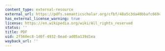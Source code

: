 ```yaml
---
content_type: external-resource
external_url: https://pdfs.semanticscholar.org/cfbf/48a5c3da40bbafc669c752baddf96c7ce90b.pdf
has_external_license_warning: true
license: https://en.wikipedia.org/wiki/All_rights_reserved
status: ''
title: PDF
uid: 2f560ec8-1d0f-4932-8ead-ad05a139d1ea
wayback_url: ''
---
```

